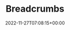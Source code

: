 ---
weight: 215
title: "Breadcrumbs"
icon: keyboard_double_arrow_right
description: "Lotus Docs Breadcrumb feature."
date: 2022-11-27T07:08:15+00:00
lastmod: 2022-11-27T07:08:15+00:00
draft: true
images: []
toc: true
---